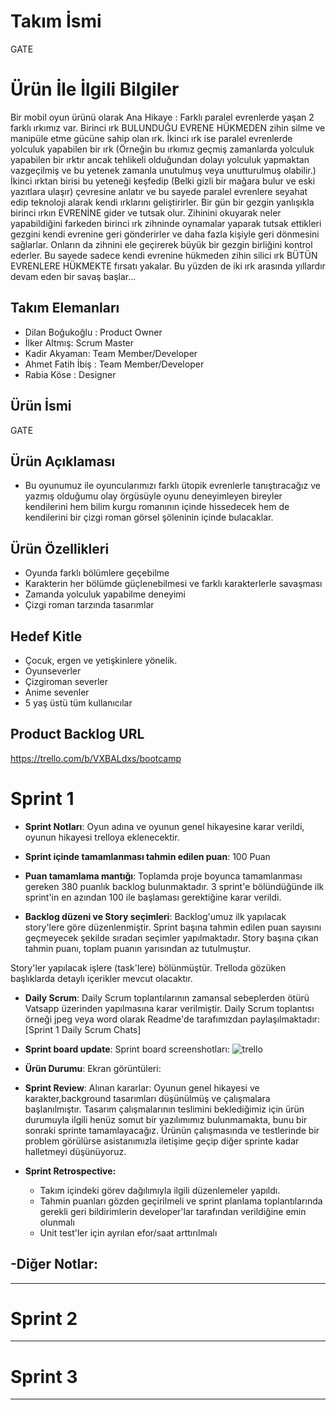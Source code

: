 # **Takım İsmi**

GATE

# Ürün İle İlgili Bilgiler
Bir mobil oyun ürünü olarak Ana Hikaye :
Farklı paralel evrenlerde yaşan 2 farklı ırkımız var. Birinci ırk BULUNDUĞU EVRENE HÜKMEDEN zihin silme ve manipüle etme gücüne sahip olan ırk. 
İkinci ırk ise paralel evrenlerde yolculuk yapabilen bir ırk (Örneğin bu ırkımız geçmiş zamanlarda yolculuk yapabilen bir ırktır ancak tehlikeli olduğundan dolayı yolculuk yapmaktan vazgeçilmiş ve bu yetenek zamanla unutulmuş veya unutturulmuş olabilir.)
İkinci ırktan birisi bu yeteneği keşfedip (Belki gizli bir mağara bulur ve eski yazıtlara ulaşır) çevresine anlatır ve bu sayede paralel evrenlere seyahat edip teknoloji alarak kendi ırklarını geliştirirler.
Bir gün bir gezgin yanlışıkla birinci ırkın EVRENİNE gider ve tutsak olur. Zihinini okuyarak neler yapabildiğini farkeden birinci ırk zihninde oynamalar yaparak tutsak ettikleri gezgini kendi evrenine geri gönderirler ve daha fazla kişiyle geri dönmesini sağlarlar. Onların da zihnini ele geçirerek büyük bir gezgin birliğini kontrol ederler. Bu sayede sadece kendi evrenine hükmeden zihin silici ırk BÜTÜN EVRENLERE HÜKMEKTE fırsatı yakalar. Bu yüzden de iki ırk arasında yıllardır devam eden bir savaş başlar...


## Takım Elemanları

- Dilan Boğukoğlu : Product Owner 
- İlker Altmış: Scrum Master
- Kadir Akyaman: Team Member/Developer
- Ahmet Fatih İbiş : Team Member/Developer
- Rabia Köse : Designer

## Ürün İsmi

GATE

## Ürün Açıklaması

- Bu oyunumuz ile oyuncularımızı farklı ütopik evrenlerle tanıştıracağız ve yazmış olduğumu olay örgüsüyle oyunu deneyimleyen bireyler kendilerini hem bilim kurgu romanının içinde hissedecek hem de kendilerini bir çizgi roman görsel şöleninin içinde bulacaklar.

## Ürün Özellikleri

- Oyunda farklı bölümlere geçebilme
- Karakterin her bölümde güçlenebilmesi ve farklı karakterlerle savaşması
- Zamanda yolculuk yapabilme deneyimi
- Çizgi roman tarzında tasarımlar

## Hedef Kitle

- Çocuk, ergen ve yetişkinlere yönelik.
- Oyunseverler
- Çizgiroman severler
- Anime sevenler
- 5 yaş üstü tüm kullanıcılar

## Product Backlog URL

https://trello.com/b/VXBALdxs/bootcamp

# Sprint 1

- **Sprint Notları**: Oyun adına ve oyunun genel hikayesine karar verildi, oyunun hikayesi trelloya eklenecektir.

- **Sprint içinde tamamlanması tahmin edilen puan**: 100 Puan

- **Puan tamamlama mantığı**: Toplamda proje boyunca tamamlanması gereken 380 puanlık backlog bulunmaktadır. 3 sprint'e bölündüğünde ilk sprint'in en azından 100 ile başlaması gerektiğine karar verildi.

- **Backlog düzeni ve Story seçimleri**: Backlog'umuz ilk yapılacak story'lere göre düzenlenmiştir. Sprint başına tahmin edilen puan sayısını geçmeyecek şekilde sıradan seçimler yapılmaktadır. Story başına çıkan tahmin puanı, toplam puanın yarısından az tutulmuştur. 

Story'ler yapılacak işlere (task'lere) bölünmüştür. Trelloda gözüken başlıklarda detaylı içerikler mevcut olacaktır.

- **Daily Scrum**: Daily Scrum toplantılarının zamansal sebeplerden ötürü Vatsapp üzerinden yapılmasına karar verilmiştir. Daily Scrum toplantısı örneği jpeg veya word olarak Readme'de tarafımızdan paylaşılmaktadır: [Sprint 1 Daily Scrum Chats]

- **Sprint board update**: Sprint board screenshotları: ![trello](https://user-images.githubusercontent.com/89348800/167611768-723f1a34-2051-426a-9dfd-d3f73dc6dcff.PNG)



- **Ürün Durumu**: Ekran görüntüleri:
  

- **Sprint Review**: 
Alınan kararlar: Oyunun genel hikayesi ve karakter,background tasarımları düşünülmüş ve çalışmalara başlanılmıştır. Tasarım çalışmalarının teslimini beklediğimiz için ürün durumuyla ilgili henüz somut bir yazılımımız bulunmamakta, bunu bir sonraki sprinte tamamlayacağız. Ürünün çalışmasında ve testlerinde bir problem görülürse asistanımızla iletişime geçip diğer sprinte kadar halletmeyi düşünüyoruz. 

- **Sprint Retrospective:**
  - Takım içindeki görev dağılımıyla ilgili düzenlemeler yapıldı.
  - Tahmin puanları gözden geçirilmeli ve sprint planlama toplantılarında gerekli geri bildirimlerin developer'lar tarafından verildiğine emin olunmalı
  - Unit test'ler için ayrılan efor/saat arttırılmalı 

-**Diğer Notlar**:
- 

---

# Sprint 2


---

# Sprint 3

---
